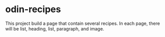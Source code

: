 # odin-recipes

This project build a page that contain several recipes. In each page, there will be list, heading, list, paragraph, and image.